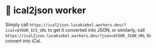 # 👷 ical2json worker

Simply call `https://ical2json.lucakiebel.workers.dev/?ical=$YOUR_ICS_URL` to get it converted into JSON, or similarly, call `https://ical2json.lucakiebel.workers.dev/?json=$YOUR_JSON_URL` to convert into iCal.